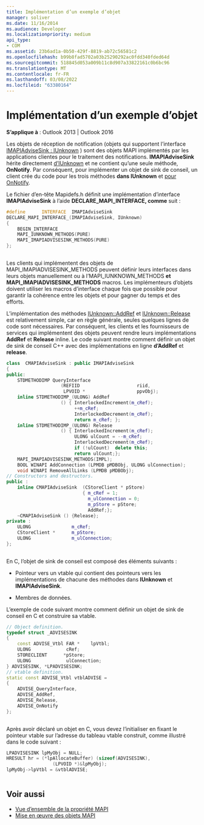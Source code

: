 ```yaml
---
title: Implémentation d’un exemple d’objet
manager: soliver
ms.date: 11/16/2014
ms.audience: Developer
ms.localizationpriority: medium
api_type:
- COM
ms.assetid: 23b6ad1a-0b50-429f-8819-ab72c56581c2
ms.openlocfilehash: b99b8fad5702a03b25290292ac0fdd340fded64d
ms.sourcegitcommit: 518845d053a009b11c8d907a33822161c0b6bc96
ms.translationtype: MT
ms.contentlocale: fr-FR
ms.lasthandoff: 03/08/2022
ms.locfileid: "63380164"
---
```

# <a name="implementing-a-sample-object"></a>Implémentation d’un exemple d’objet

**S’applique à** : Outlook 2013 | Outlook 2016 
  
Les objets de réception de notification (objets qui supportent l’interface [IMAPIAdviseSink : IUnknown](imapiadvisesinkiunknown.md) ) sont des objets MAPI implémentés par les applications clientes pour le traitement des notifications. **IMAPIAdviseSink** hérite directement [d’IUnknown](https://msdn.microsoft.com/library/ms680509%28v=VS.85%29.aspx) et ne contient qu’une seule méthode, **OnNotify**. Par conséquent, pour implémenter un objet de sink de conseil, un client crée du code pour les trois méthodes **dans IUnknown** et [pour OnNotify](imapiadvisesink-onnotify.md).
  
Le fichier d’en-tête Mapidefs.h définit une implémentation d’interface **IMAPIAdviseSink** à l’aide **DECLARE_MAPI_INTERFACE, comme** suit :
  
```cpp
#define      INTERFACE  IMAPIAdviseSink
DECLARE_MAPI_INTERFACE_(IMAPIAdviseSink, IUnknown)
{
    BEGIN_INTERFACE
    MAPI_IUNKNOWN_METHODS(PURE)
    MAPI_IMAPIADVISESINK_METHODS(PURE)
};
 
```

Les clients qui implémentent des objets de MAPI_IMAPIADVISESINK_METHODS peuvent définir leurs interfaces dans leurs objets manuellement ou à l’MAPI_IUNKNOWN_METHODS **et** **MAPI_IMAPIADVISESINK_METHODS** macros. Les implémenteurs d’objets doivent utiliser les macros d’interface chaque fois que possible pour garantir la cohérence entre les objets et pour gagner du temps et des efforts. 
  
L’implémentation des méthodes [IUnknown::AddRef](https://msdn.microsoft.com/library/ms691379%28v=VS.85%29.aspx) et [IUnknown::Release](https://msdn.microsoft.com/library/ms682317%28v=VS.85%29.aspx) est relativement simple, car en règle générale, seules quelques lignes de code sont nécessaires. Par conséquent, les clients et les fournisseurs de services qui implémentent des objets peuvent rendre leurs implémentations **AddRef** et **Release** inline. Le code suivant montre comment définir un objet de sink de conseil C++ avec des implémentations en ligne **d’AddRef** et **release**.
  
```cpp
class  CMAPIAdviseSink : public IMAPIAdviseSink
{
public:
    STDMETHODIMP QueryInterface
                    (REFIID                     riid,
                     LPVOID *                   ppvObj);
    inline STDMETHODIMP_(ULONG) AddRef
                    () { InterlockedIncrement(m_cRef);
                         ++m_cRef;
                         InterlockedDecrement(m_cRef);
                         return m_cRef; };
    inline STDMETHODIMP_(ULONG) Release
                    () { InterlockedIncrement(m_cRef);
                         ULONG ulCount = --m_cRef;
                         InterlockedDecrement(m_cRef);
                         if (!ulCount)  delete this;
                         return ulCount;};
    MAPI_IMAPIADVISESINK_METHODS(IMPL);
    BOOL WINAPI AddConnection (LPMDB pMDBObj, ULONG ulConnection);
    void WINAPI RemoveAllLinks (LPMDB pMDBObj);
// Constructors and destructors.
public :
    inline CMAPIAdviseSink  (CStoreClient * pStore)
                            { m_cRef = 1;
                              m_ulConnection = 0;
                              m_pStore = pStore;
                              AddRef;};
    ~CMAPIAdviseSink () {Release};
private :
    ULONG               m_cRef;
    CStoreClient *      m_pStore;
    ULONG               m_ulConnection;
};
 
```

En C, l’objet de sink de conseil est composé des éléments suivants :
  
- Pointeur vers un vtable qui contient des pointeurs vers les implémentations de chacune des méthodes dans **IUnknown** et **IMAPIAdviseSink**.
    
- Membres de données.
    
L’exemple de code suivant montre comment définir un objet de sink de conseil en C et construire sa vtable. 
  
```cpp
// Object definition.
typedef struct _ADVISESINK
{
    const ADVISE_Vtbl FAR *    lpVtbl;
    ULONG             cRef;
    STORECLIENT      *pStore;
    ULONG             ulConnection;
} ADVISESINK, *LPADVISESINK;
// vtable definition.
static const ADVISE_Vtbl vtblADVISE =
{
    ADVISE_QueryInterface,
    ADVISE_AddRef,
    ADVISE_Release,
    ADVISE_OnNotify
};
 
```

Après avoir déclaré un objet en C, vous devez l’initialiser en fixant le pointeur vtable sur l’adresse du tableau vtable construit, comme illustré dans le code suivant :
  
```cpp
LPADVISESINK lpMyObj = NULL;
HRESULT hr = (*lpAllocateBuffer) (sizeof(ADVISESINK),
                 (LPVOID *)&lpMyObj);
lpMyObj->lpVtbl = &vtblADVISE;
 
```

## <a name="see-also"></a>Voir aussi

- [Vue d’ensemble de la propriété MAPI](mapi-property-overview.md)
- [Mise en œuvre des objets MAPI](implementing-mapi-objects.md)

